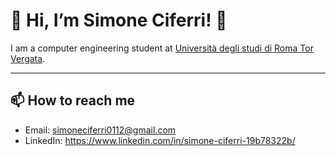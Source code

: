 # 👋 Hi, I’m Simone Ciferri! 👋

I am a computer engineering student at <a href="http://web.uniroma2.it/"> Università degli studi di Roma Tor Vergata</a>.

---
## 📫 How to reach me
- Email: simoneciferri0112@gmail.com
- LinkedIn: https://www.linkedin.com/in/simone-ciferri-19b78322b/
